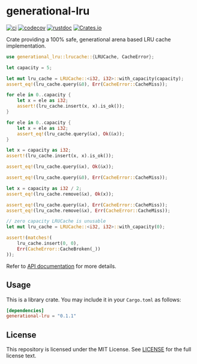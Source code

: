# generational-lru
[![ci](https://github.com/arindas/generational-lru/actions/workflows/ci.yml/badge.svg)](https://github.com/arindas/generational-lru/actions/workflows/ci.yml)
[![codecov](https://codecov.io/gh/arindas/generational-lru/branch/main/graph/badge.svg?token=W2BBX6MPW8)](https://codecov.io/gh/arindas/generational-lru)
[![rustdoc](https://github.com/arindas/generational-lru/actions/workflows/rustdoc.yml/badge.svg)](https://github.com/arindas/generational-lru/actions/workflows/rustdoc.yml)
[![Crates.io](https://img.shields.io/crates/v/generational-lru)](https://crates.io/crates/generational-lru)

Crate providing a 100% safe, generational arena based LRU cache implementation.

```rust
use generational_lru::lrucache::{LRUCache, CacheError};

let capacity = 5;

let mut lru_cache = LRUCache::<i32, i32>::with_capacity(capacity);
assert_eq!(lru_cache.query(&0), Err(CacheError::CacheMiss));

for ele in 0..capacity {
    let x = ele as i32;
    assert!(lru_cache.insert(x, x).is_ok());
}

for ele in 0..capacity {
    let x = ele as i32;
    assert_eq!(lru_cache.query(&x), Ok(&x));
}

let x = capacity as i32;
assert!(lru_cache.insert(x, x).is_ok());

assert_eq!(lru_cache.query(&x), Ok(&x));

assert_eq!(lru_cache.query(&0), Err(CacheError::CacheMiss));

let x = capacity as i32 / 2;
assert_eq!(lru_cache.remove(&x), Ok(x));

assert_eq!(lru_cache.query(&x), Err(CacheError::CacheMiss));
assert_eq!(lru_cache.remove(&x), Err(CacheError::CacheMiss));

// zero capacity LRUCache is unusable
let mut lru_cache = LRUCache::<i32, i32>::with_capacity(0);

assert!(matches!(
    lru_cache.insert(0, 0),
    Err(CacheError::CacheBroken(_))
));

```

Refer to [API documentation](https://arindas.github.io/generational-lru/generational_lru) for more details.

## Usage
This is a library crate. You may include it in your `Cargo.toml` as follows:
```toml
[dependencies]
generational-lru = "0.1.1"
```

## License
This repository is licensed under the MIT License. See [LICENSE](./LICENSE) for the full license text.
